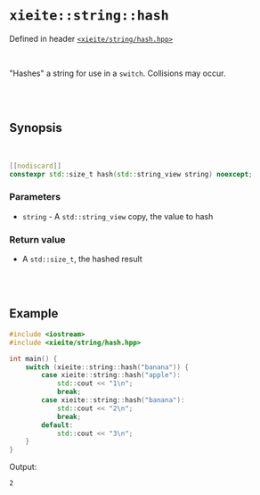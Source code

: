 # `xieite::string::hash`
Defined in header [`<xieite/string/hash.hpp>`](../../include/xieite/string/hash.hpp)

<br/>

"Hashes" a string for use in a `switch`. Collisions may occur.

<br/><br/>

## Synopsis

<br/>

```cpp
[[nodiscard]]
constexpr std::size_t hash(std::string_view string) noexcept;
```
### Parameters
- `string` - A `std::string_view` copy, the value to hash
### Return value
- A `std::size_t`, the hashed result

<br/><br/>

## Example
```cpp
#include <iostream>
#include <xieite/string/hash.hpp>

int main() {
	switch (xieite::string::hash("banana")) {
		case xieite::string::hash("apple"):
			std::cout << "1\n";
			break;
		case xieite::string::hash("banana"):
			std::cout << "2\n";
			break;
		default:
			std::cout << "3\n";
	}
}
```
Output:
```
2
```
